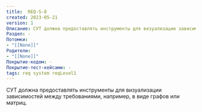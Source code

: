 ```yaml
---
title:  REQ-S-8
created: 2023-05-21
version: 1
Описание: СУТ должна предоставлять инструменты для визуализации зависимостей между требованиями, например, в виде графов или матриц.  
Раздел: -
Потомки:
- "[[None]]"
Родители: 
- "[[None]]"
Покрытие-кодом: -
Покрытие-тест-кейсами: -
tags: req system reqLevel1
---
```


СУТ должна предоставлять инструменты для визуализации зависимостей между требованиями, например, в виде графов или матриц.  